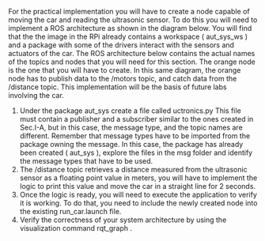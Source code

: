 For the practical implementation you will have to create a node capable of moving the car and reading the
 ultrasonic sensor. To do this you will need to implement a ROS architecture as shown in the diagram below.
 You will find that the the image in the RPi already contains a workspace ( aut_sys_ws ) and a package with
 some of the drivers interact with the sensors and actuators of the car. The ROS architecture below contains
 the actual names of the topics and nodes that you will need for this section. The orange node is the one that
 you will have to create. In this same diagram, the orange node has to publish data to the /motors topic,
 and catch data from the /distance topic. This implementation will be the basis of future labs involving the
 car.
 1. Under the package aut_sys create a file called uctronics.py This file must contain a publisher
 and a subscriber similar to the ones created in Sec.I-A, but in this case, the message type, and the topic
 names are different. Remember that message types have to be imported from the package owning the
 message. In this case, the package has already been created ( aut_sys ), explore the files in the msg
 folder and identify the message types that have to be used.
 2. The /distance topic retrieves a distance measured from the ultrasonic sensor as a floating point
 value in meters, you will have to implement the logic to print this value and move the car in a straight line
 for 2 seconds.
 3. Once the logic is ready, you will need to execute the application to verify it is working. To do that, you
 need to include the newly created node into the existing run_car.launch file.
 4. Verify the correctness of your system architecture by using the visualization command rqt_graph .
